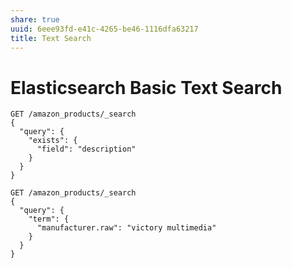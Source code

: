 ```yaml
---
share: true
uuid: 6eee93fd-e41c-4265-be46-1116dfa63217
title: Text Search
---
```

# Elasticsearch Basic Text Search
    GET /amazon_products/_search
    {
      "query": {
        "exists": {
          "field": "description"
        }
      }
    }

    GET /amazon_products/_search
    {
      "query": {
        "term": {
          "manufacturer.raw": "victory multimedia"
        }
      }
    }